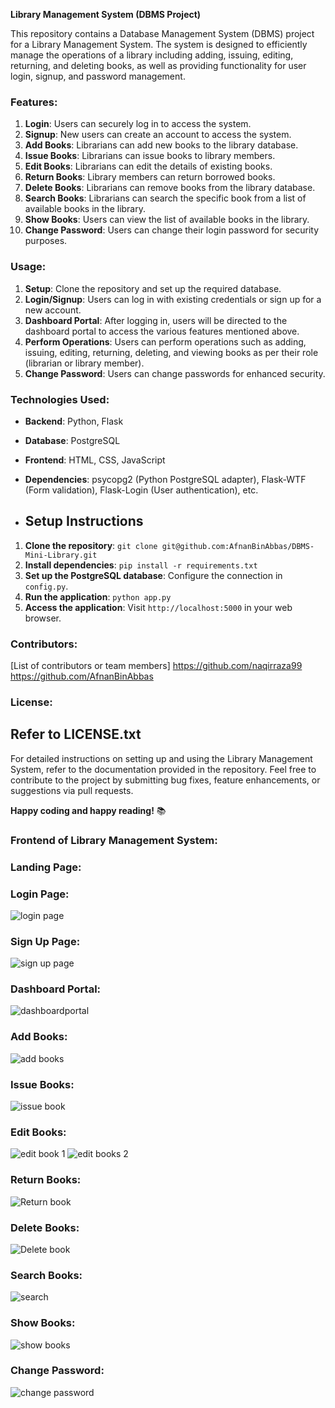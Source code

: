 **Library Management System (DBMS Project)**

This repository contains a Database Management System (DBMS) project for a Library Management System. The system is designed to efficiently manage the operations of a library including adding, issuing, editing, returning, and deleting books, as well as providing functionality for user login, signup, and password management.

### Features:
1. **Login**: Users can securely log in to access the system.
2. **Signup**: New users can create an account to access the system.
3. **Add Books**: Librarians can add new books to the library database.
4. **Issue Books**: Librarians can issue books to library members.
5. **Edit Books**: Librarians can edit the details of existing books.
6. **Return Books**: Library members can return borrowed books.
7. **Delete Books**: Librarians can remove books from the library database.
8. **Search Books**: Librarians can search  the specific book from a list of available books in the library.
9. **Show Books**: Users can view the list of available books in the library.
10. **Change Password**: Users can change their login password for security purposes.

### Usage:
1. **Setup**: Clone the repository and set up the required database.
2. **Login/Signup**: Users can log in with existing credentials or sign up for a new account.
3. **Dashboard Portal**: After logging in, users will be directed to the dashboard portal to access the various features mentioned above.
4. **Perform Operations**: Users can perform operations such as adding, issuing, editing, returning, deleting, and viewing books as per their role (librarian or library member).
5. **Change Password**: Users can change passwords for enhanced security.

### Technologies Used:
-  **Backend**: Python, Flask
- **Database**: PostgreSQL
- **Frontend**: HTML, CSS, JavaScript
- **Dependencies**: psycopg2 (Python PostgreSQL adapter), Flask-WTF (Form validation), Flask-Login (User authentication), etc.

- ## Setup Instructions

1. **Clone the repository**: `git clone git@github.com:AfnanBinAbbas/DBMS-Mini-Library.git`
2. **Install dependencies**: `pip install -r requirements.txt`
3. **Set up the PostgreSQL database**: Configure the connection in `config.py`.
4. **Run the application**: `python app.py`
5. **Access the application**: Visit `http://localhost:5000` in your web browser.

### Contributors:
[List of contributors or team members]
https://github.com/naqirraza99
https://github.com/AfnanBinAbbas



### License:
Refer to LICENSE.txt
---

For detailed instructions on setting up and using the Library Management System, refer to the documentation provided in the repository. Feel free to contribute to the project by submitting bug fixes, feature enhancements, or suggestions via pull requests.

**Happy coding and happy reading!** 📚

### Frontend of Library Management System:
### Landing Page:

### Login Page:
![login page](https://github.com/AfnanBinAbbas/DBMS-Mini-Library/assets/119874734/39067311-0a45-4dd8-a00f-5c7bf72c0b38)

### Sign Up Page:
![sign up page](https://github.com/AfnanBinAbbas/DBMS-Mini-Library/assets/119874734/f4278f74-f46c-4c7e-8294-e06447be1ce7)

### Dashboard Portal:
![dashboardportal](https://github.com/AfnanBinAbbas/DBMS-Mini-Library/assets/119874734/87d479a1-2e6e-4a53-9d01-82c2d99bdf10)

### Add Books:
![add books](https://github.com/AfnanBinAbbas/DBMS-Mini-Library/assets/119874734/88d0e791-ac2c-4242-ace9-2108e1c69458)

### Issue Books:
![issue book](https://github.com/AfnanBinAbbas/DBMS-Mini-Library/assets/119874734/b971658f-bc27-4aa2-8674-7d16d195566c)

### Edit Books:
![edit book 1](https://github.com/AfnanBinAbbas/DBMS-Mini-Library/assets/119874734/fc7d39f8-9c4f-422d-8218-fba05f64f21b)
![edit books 2](https://github.com/AfnanBinAbbas/DBMS-Mini-Library/assets/119874734/4e060e2d-5c6b-4a4e-b343-4397c6132c45)

### Return Books:
![Return book](https://github.com/AfnanBinAbbas/DBMS-Mini-Library/assets/119874734/dfbc7703-81d0-4b16-8b8f-22da1661b215)

### Delete Books:
![Delete book](https://github.com/AfnanBinAbbas/DBMS-Mini-Library/assets/119874734/10951028-e3d9-4a93-aeb6-c42d4b728453)

### Search Books:
![search](https://github.com/AfnanBinAbbas/DBMS-Mini-Library/assets/119874734/289880bf-45ca-497e-aaa8-2290cc2404b8)

### Show Books:
![show books](https://github.com/AfnanBinAbbas/DBMS-Mini-Library/assets/119874734/85950719-5377-4a71-91fb-8944d288258a)

### Change Password:
![change password](https://github.com/AfnanBinAbbas/DBMS-Mini-Library/assets/119874734/3bc32762-cc9a-4f36-91e5-525a5357df3d)









